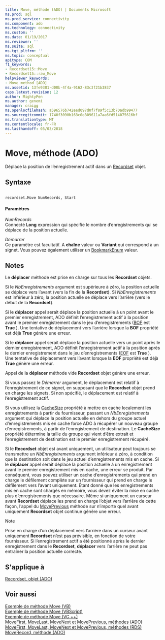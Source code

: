 ```yaml
---
title: Move, méthode (ADO) | Documents Microsoft
ms.prod: sql
ms.prod_service: connectivity
ms.component: ado
ms.technology: connectivity
ms.custom: ''
ms.date: 01/19/2017
ms.reviewer: ''
ms.suite: sql
ms.tgt_pltfrm: ''
ms.topic: conceptual
apitype: COM
f1_keywords:
- Recordset15::Move
- Recordset15::raw_Move
helpviewer_keywords:
- Move method [ADO]
ms.assetid: 13fe9381-d00b-4f4a-9162-83c3f21b3837
caps.latest.revision: 12
author: MightyPen
ms.author: genemi
manager: craigg
ms.openlocfilehash: a596576b742eed097d0f7f89f5c13b70adb99477
ms.sourcegitcommit: 1740f3090b168c0e809611a7aa6fd514075616bf
ms.translationtype: MT
ms.contentlocale: fr-FR
ms.lasthandoff: 05/03/2018
---
```

# <a name="move-method-ado"></a>Move, méthode (ADO)
Déplace la position de l’enregistrement actif dans un [Recordset](../../../ado/reference/ado-api/recordset-object-ado.md) objet.  
  
## <a name="syntax"></a>Syntaxe  
  
```  
  
recordset.Move NumRecords, Start  
```  
  
#### <a name="parameters"></a>Paramètres  
 *NumRecords*  
 Connecté **Long** expression qui spécifie le nombre d’enregistrements qui se déplace de la position actuelle.  
  
 *Démarrer*  
 Ce paramètre est facultatif. A **chaîne** valeur ou **Variant** qui correspond à un signet. Vous pouvez également utiliser un [BookmarkEnum](../../../ado/reference/ado-api/bookmarkenum.md) valeur.  
  
## <a name="remarks"></a>Notes  
 Le **déplacer** méthode est prise en charge sur tous les **Recordset** objets.  
  
 Si le *NbEnregistrements* argument est supérieure à zéro, la position actuelle se déplace vers l’avant (vers la fin de la **Recordset**). Si *NbEnregistrements* est inférieur à zéro, la position actuelle se déplace vers l’arrière (vers le début de la **Recordset**).  
  
 Si le **déplacer** appel serait déplace la position actuelle à un point avant le premier enregistrement, ADO définit l’enregistrement actif à la position avant le premier enregistrement dans le jeu d’enregistrements ([BOF](../../../ado/reference/ado-api/bof-eof-properties-ado.md) est **True** ). Une tentative de déplacement vers l’arrière lorsque la **BOF** propriété est déjà **True** génère une erreur.  
  
 Si le **déplacer** appel serait déplace la position actuelle vers un point après le dernier enregistrement, ADO définit l’enregistrement actif à la position après le dernier enregistrement dans le jeu d’enregistrements ([EOF](../../../ado/reference/ado-api/bof-eof-properties-ado.md) est **True** ). Une tentative de déplacement vers l’avant lorsque la **EOF** propriété est déjà **True** génère une erreur.  
  
 Appel de la **déplacer** méthode vide **Recordset** objet génère une erreur.  
  
 Si vous passez le *Démarrer* argument, le déplacement est relatif à l’enregistrement de ce signet, en supposant que le **Recordset** objet prend en charge les signets. Si non spécifié, le déplacement est relatif à l’enregistrement actif.  
  
 Si vous utilisez la [CacheSize](../../../ado/reference/ado-api/cachesize-property-ado.md) propriété à mettre en cache localement les enregistrements à partir du fournisseur, passant un *NbEnregistrements* argument qui déplace la position actuelle en dehors du groupe actuel d’enregistrements mis en cache force ADO à récupérer un nouveau groupe d’enregistrements, à partir de l’enregistrement de destination. Le **CacheSize** propriété détermine la taille du groupe qui vient d’être extrait et l’enregistrement de destination est le premier enregistrement récupéré.  
  
 Si le **Recordset** objet est avant uniquement, un utilisateur peut toujours se transmettre un *NbEnregistrements* argument inférieur à zéro, à condition que la destination soit dans le jeu actuel d’enregistrements mis en cache. Si le **déplacer** appel serait déplace la position actuelle à un enregistrement avant le premier enregistrement mis en cache, une erreur se produit. Par conséquent, vous pouvez utiliser un cache d’enregistrements qui prend en charge le défilement complète sur un fournisseur qui prend en charge le défilement vers l’avant uniquement. Étant donné que les enregistrements mis en cache sont chargés en mémoire, vous devez éviter la mise en cache plus d’enregistrements que nécessaire. Même si uniquement un curseur avant **Recordset** déplace les prend en charge l’objet vers l’arrière de cette façon, l’appel du [MovePrevious](../../../ado/reference/ado-api/movefirst-movelast-movenext-and-moveprevious-methods-ado.md) méthode sur n’importe quel avant uniquement **Recordset** objet continue génère une erreur.  
  
> [!NOTE]
>  Prise en charge d’un déplacement vers l’arrière dans un curseur avant uniquement **Recordset** n’est pas prévisible, en fonction de votre fournisseur. Si l’enregistrement actif a été positionné après le dernier enregistrement dans le **Recordset**, **déplacer** vers l’arrière ne peut pas entraîner la position actuelle correcte.  
  
## <a name="applies-to"></a>S'applique à  
 [Recordset, objet (ADO)](../../../ado/reference/ado-api/recordset-object-ado.md)  
  
## <a name="see-also"></a>Voir aussi  
 [Exemple de méthode Move (VB)](../../../ado/reference/ado-api/move-method-example-vb.md)   
 [Exemple de méthode Move (VBScript)](../../../ado/reference/ado-api/move-method-example-vbscript.md)   
 [Exemple de méthode Move (VC ++)](../../../ado/reference/ado-api/move-method-example-vc.md)   
 [MoveFirst, MoveLast, MoveNext et MovePrevious, méthodes (ADO)](../../../ado/reference/ado-api/movefirst-movelast-movenext-and-moveprevious-methods-ado.md)   
 [MoveFirst, MoveLast, MoveNext et MovePrevious, méthodes (RDS)](../../../ado/reference/rds-api/movefirst-movelast-movenext-and-moveprevious-methods-rds.md)   
 [MoveRecord, méthode (ADO)](../../../ado/reference/ado-api/moverecord-method-ado.md)
